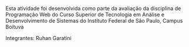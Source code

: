 Esta atividade foi desenvolvida como parte da avaliação da disciplina de Programação Web do
Curso Superior de Tecnologia em Análise e Desenvolvimento de Sistemas do Instituto Federal de São
Paulo, Campus Boituva

Integrantes: Ruhan Garatini